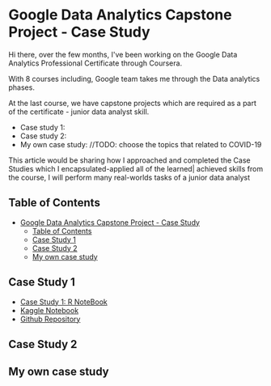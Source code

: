 # Google Data Analytics Capstone Project - Case Study

Hi there, over the few months, I've been working on the Google Data Analytics Professional Certificate through Coursera.

With 8 courses including, Google team takes me through the Data analytics phases.

At the last course, we have capstone projects which are required as a part of the certificate - junior data analyst skill.

- Case study 1:
- Case study 2:
- My own case study: //TODO: choose the topics  that related to COVID-19

This article would be sharing how I approached and completed the Case Studies which I encapsulated-applied all of the learned| achieved skills from the course, I will perform many real-worlds tasks of a junior data analyst

## Table of Contents

- [Google Data Analytics Capstone Project - Case Study](#google-data-analytics-capstone-project---case-study)
  - [Table of Contents](#table-of-contents)
  - [Case Study 1](#case-study-1)
  - [Case Study 2](#case-study-2)
  - [My own case study](#my-own-case-study)

## Case Study 1

- [Case Study 1: R NoteBook](./8_Google-Data-Analytics-Capstone_Complete-a-Case-Study/module-2_optional_build-portfolio/p2_case-study_track-A_work-with-existing-questions-n-dataset/case-study-1/case-study-1_RNoteBook.rmd)
- [Kaggle Notebook](https://www.kaggle.com/code/thanhbuinguyen/google-data-analytics-capstone-case-study-1/edit)
- [Github Repository](https://github.com/nguyenthanhjt/google-data-analytics-certificate-capstone-case-study-1-cyclistic)

## Case Study 2

## My own case study
